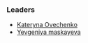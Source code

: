 ### Leaders

* [Kateryna Ovechenko](mailto:katerina.ovechenko@owasp.org)
* [Yevgeniya maskayeva](mailto:yevgeniya.maskayeva@owasp.org)
